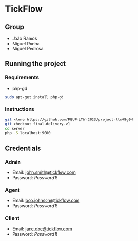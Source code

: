 # TickFlow

## Group
- João Ramos 
- Miguel Rocha
- Miguel Pedrosa 


## Running the project

### Requirements

- php-gd
```bash
sudo apt-get install php-gd
```


### Instructions

```bash
git clone https://github.com/FEUP-LTW-2023/project-ltw08g04
git checkout final-delivery-v1
cd server
php -S localhost:9000
```

## Credentials

### Admin
- Email: john.smith@tickflow.com
- Password: *Password1!*

### Agent
- Email: bob.johnson@tickflow.com
- Password: *Password1!*

### Client
- Email: jane.doe@tickflow.com
- Password: *Password1*!
